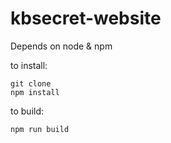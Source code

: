 # kbsecret-website

Depends on node & npm

to install:

```
git clone
npm install
```

to build:

```
npm run build
```
